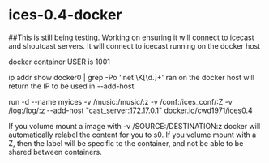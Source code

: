 # ices-0.4-docker
##This is still being testing.  Working on ensuring it will connect to icecast and shoutcast servers.  It will connect to icecast running on the docker host

docker container USER is 1001

ip addr show docker0 | grep -Po 'inet \K[\d.]+' ran on the docker host will return the IP to be used in --add-host 

run -d --name myices  -v /music:/music/:z -v /conf:/ices_conf/:Z -v /log:/log/:z --add-host "cast_server:172.17.0.1" docker.io/cwd1971/ices0.4

If you volume mount a image with -v /SOURCE:/DESTINATION:z docker will automatically relabel the content for you to s0. If you volume mount with a Z, then the label will be specific to the container, and not be able to be shared between containers.
